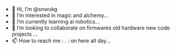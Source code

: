 - 👋 Hi, I’m @snwukg
- 👀 I’m interested in magic and alchemy...
- 🌱 I’m currently learning ai robotics...
- 💞️ I’m looking to collaborate on firmwares old hardware new code projects  ...
- 📫 How to reach me : . : on here all day...

<!---
snwukg/snwukg is a ✨ special ✨ repository because its `README.md` (this file) appears on your GitHub profile.
You can click the Preview link to take a look at your changes.
--->
